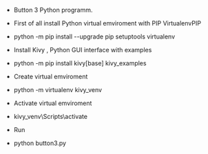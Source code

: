 * Button 3 Python programm.
* First of all install Python virtual emviroment with PIP VirtualenvPIP
* python -m pip install --upgrade pip setuptools virtualenv


* Install Kivy , Python GUI interface with examples 
* python -m pip install kivy[base] kivy_examples

* Create virtual emviroment
* python -m virtualenv kivy_venv

* Activate virtual emviroment
* kivy_venv\Scripts\activate

* Run 
* python button3.py

